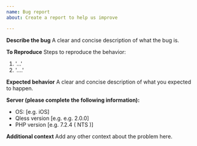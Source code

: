 ```yaml
---
name: Bug report
about: Create a report to help us improve

---
```


**Describe the bug**
A clear and concise description of what the bug is.

**To Reproduce**
Steps to reproduce the behavior:
1. '...'
2. '....'

**Expected behavior**
A clear and concise description of what you expected to happen.

**Server (please complete the following information):**
 - OS: [e.g. iOS]
 - Qless version [e.g. e.g. 2.0.0]
 - PHP version [e.g. 7.2.4 ( NTS )]

**Additional context**
Add any other context about the problem here.
